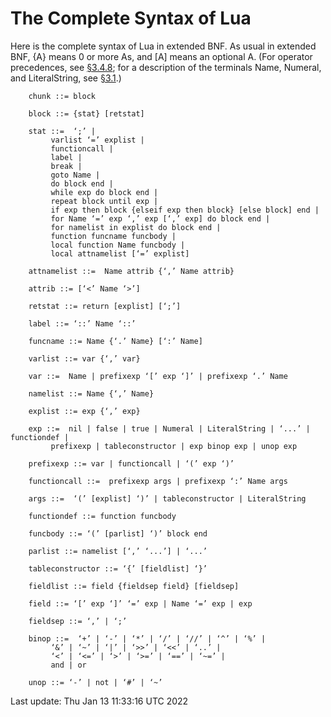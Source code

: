 # The Complete Syntax of Lua

Here is the complete syntax of Lua in extended BNF. As usual in extended
BNF, {A} means 0 or more As, and \[A\] means an optional A. (For
operator precedences, see [§3.4.8](#3.4.8); for a description of the
terminals Name, Numeral, and LiteralString, see [§3.1](#3.1).)


        chunk ::= block

        block ::= {stat} [retstat]

        stat ::=  ‘;’ | 
             varlist ‘=’ explist | 
             functioncall | 
             label | 
             break | 
             goto Name | 
             do block end | 
             while exp do block end | 
             repeat block until exp | 
             if exp then block {elseif exp then block} [else block] end | 
             for Name ‘=’ exp ‘,’ exp [‘,’ exp] do block end | 
             for namelist in explist do block end | 
             function funcname funcbody | 
             local function Name funcbody | 
             local attnamelist [‘=’ explist] 

        attnamelist ::=  Name attrib {‘,’ Name attrib}

        attrib ::= [‘<’ Name ‘>’]

        retstat ::= return [explist] [‘;’]

        label ::= ‘::’ Name ‘::’

        funcname ::= Name {‘.’ Name} [‘:’ Name]

        varlist ::= var {‘,’ var}

        var ::=  Name | prefixexp ‘[’ exp ‘]’ | prefixexp ‘.’ Name 

        namelist ::= Name {‘,’ Name}

        explist ::= exp {‘,’ exp}

        exp ::=  nil | false | true | Numeral | LiteralString | ‘...’ | functiondef | 
             prefixexp | tableconstructor | exp binop exp | unop exp 

        prefixexp ::= var | functioncall | ‘(’ exp ‘)’

        functioncall ::=  prefixexp args | prefixexp ‘:’ Name args 

        args ::=  ‘(’ [explist] ‘)’ | tableconstructor | LiteralString 

        functiondef ::= function funcbody

        funcbody ::= ‘(’ [parlist] ‘)’ block end

        parlist ::= namelist [‘,’ ‘...’] | ‘...’

        tableconstructor ::= ‘{’ [fieldlist] ‘}’

        fieldlist ::= field {fieldsep field} [fieldsep]

        field ::= ‘[’ exp ‘]’ ‘=’ exp | Name ‘=’ exp | exp

        fieldsep ::= ‘,’ | ‘;’

        binop ::=  ‘+’ | ‘-’ | ‘*’ | ‘/’ | ‘//’ | ‘^’ | ‘%’ | 
             ‘&’ | ‘~’ | ‘|’ | ‘>>’ | ‘<<’ | ‘..’ | 
             ‘<’ | ‘<=’ | ‘>’ | ‘>=’ | ‘==’ | ‘~=’ | 
             and | or

        unop ::= ‘-’ | not | ‘#’ | ‘~’

Last update: Thu Jan 13 11:33:16 UTC 2022
